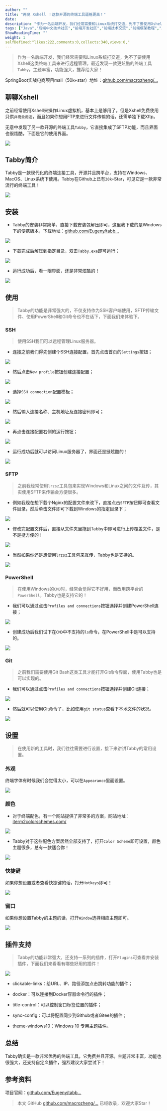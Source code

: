 ```yaml
---
author: ""
title: "再见 Xshell ！这款开源的终端工具逼格更高！"
date: 
description: "作为一名后端开发，我们经常需要和Linux系统打交道，免不了要使用Xshell这类终端工具来进行远程管理。最近发现一款更炫酷的终端工具，主题丰富，功能强大，推荐给大家！"
tags: ["Java","后端中文技术社区","前端开发社区","前端技术交流","前端框架教程","JavaScript 学习资源","CSS 技巧与最佳实践","HTML5 最新动态","前端工程师职业发展","开源前端项目","前端技术趋势"]
ShowReadingTime: ""
weight: 1
selfDefined:"likes:222,comments:0,collects:340,views:0,"
---
```

> 作为一名后端开发，我们经常需要和Linux系统打交道，免不了要使用Xshell这类终端工具来进行远程管理。最近发现一款更炫酷的终端工具`Tabby`，主题丰富，功能强大，推荐给大家！

SpringBoot实战电商项目mall（50k+star）地址：[github.com/macrozheng/…](https://link.juejin.cn?target=https%3A%2F%2Fgithub.com%2Fmacrozheng%2Fmall "https://github.com/macrozheng/mall")

聊聊Xshell
--------

之前经常使用Xshell来操作Linux虚拟机，基本上是够用了。但是Xshell免费使用只供`非商业用途`，而且如果你想用FTP来进行文件传输的话，还需单独下载Xftp。

无意中发现了另一款开源的终端工具`Tabby`，它直接集成了SFTP功能，而且界面也很炫酷，下面是它的使用界面。

![](/images/jueJin/69a00f59aed7413.png)

Tabby简介
-------

Tabby是一款现代化的终端连接工具，开源并且跨平台，支持在Windows、MacOS、Linux系统下使用。Tabby在Github上已有`20k+`Star，可见它是一款非常流行的终端工具！

![](/images/jueJin/f21c56d9e81a482.png)

安装
--

*   Tabby的安装非常简单，直接下载安装包解压即可，这里我下载的是Windows下的便携版本，下载地址：[github.com/Eugeny/tabb…](https://link.juejin.cn?target=https%3A%2F%2Fgithub.com%2FEugeny%2Ftabby%2Freleases "https://github.com/Eugeny/tabby/releases")

![](/images/jueJin/09e1694998d548e.png)

*   下载完成后解压到指定目录，双击`Tabby.exe`即可运行；

![](/images/jueJin/9d39d2a095894d2.png)

*   运行成功后，看一眼界面，还是非常炫酷的！

![](/images/jueJin/680dd6568f1440c.png)

使用
--

> Tabby的功能是非常强大的，不仅支持作为SSH客户端使用，SFTP传输文件、使用PowerShell和Git命令也不在话下，下面我们来体验下。

### SSH

> 使用SSH我们可以远程管理Linux服务器。

*   连接之前我们得先创建个SSH连接配置，首先点击首页的`Settings`按钮；

![](/images/jueJin/15f8ad28113a473.png)

*   然后点击`New profile`按钮创建连接配置；

![](/images/jueJin/ce73729c7a8840b.png)

*   选择`SSH connection`配置模板；

![](/images/jueJin/333846f8579244d.png)

*   然后输入连接名称、主机地址及连接密码即可；

![](/images/jueJin/ad9b95d4af9c43a.png)

*   再点击连接配置右侧的运行按钮；

![](/images/jueJin/bc49de2772b24e8.png)

*   运行成功后就可以访问Linux服务器了，界面还是挺炫酷的！

![](/images/jueJin/e7db8bcd77ba4c0.png)

### SFTP

> 之前我经常使用`lrzsz`工具包来实现Windows和Linux之间的文件互传，其实使用SFTP来传输会方便很多。

*   例如我现在想下载个Nginx的配置文件来改下，直接点击`SFTP`按钮即可查看文件目录，然后单击文件即可下载到Windows的指定目录下；

![](/images/jueJin/087fba9eaafc46c.png)

*   修改完配置文件后，直接从文件夹里拖到Tabby中即可进行上传覆盖文件，是不是挺方便的！

![](/images/jueJin/0a38b51f7c164a9.png)

*   当然如果你还是想使用`lrzsz`工具包来互传，Tabby也是支持的。

![](/images/jueJin/1596522c2f34476.png)

### PowerShell

> 在使用Windows的`CMD`时，经常会觉得它不好用，而改用跨平台的`PowerShell`，Tabby也是支持它的！

*   我们可以通过点击`Profiles and connections`按钮选择并创建PowerShell连接；

![](/images/jueJin/5594ea42efac420.png)

*   创建成功后我们试下在`CMD`中不支持的`ls`命令，在PowerShell中是可以支持的。

![](/images/jueJin/3dbc78ef991c4ce.png)

### Git

> 之前我们需要使用Git Bash这类工具才能打开Git命令界面，使用Tabby也是可以实现的。

*   我们可以通过点击`Profiles and connections`按钮选择并创建Git连接；

![](/images/jueJin/6d68d8387c054ad.png)

*   然后就可以使用Git命令了，比如使用`git status`查看下本地文件的状况。

![](/images/jueJin/e8be2f3c4eb64c5.png)

设置
--

> 在使用新的工具时，我们往往需要进行设置，接下来讲讲Tabby的常用设置。

### 外观

终端字体有时候我们会觉得太小，可以在`Appearance`里面设置。

![](/images/jueJin/127dc761c4884dc.png)

### 颜色

*   对于终端配色，有一个网站提供了非常多的方案，网站地址：[iterm2colorschemes.com/](https://link.juejin.cn?target=https%3A%2F%2Fiterm2colorschemes.com%2F "https://iterm2colorschemes.com/")

![](/images/jueJin/7162a85c906a45d.png)

*   Tabby对于这些配色方案居然全部支持了，打开`Color Scheme`即可设置，颜色主题很多，总有一款适合你！

![](/images/jueJin/c29055af8599425.png)

### 快捷键

如果你想设置或者查看快捷键的话，打开`Hotkeys`即可！

![](/images/jueJin/8f646e746a7c4e2.png)

### 窗口

如果你想设置Tabby的主题的话，打开`Window`选择相应主题即可。

![](/images/jueJin/5d612aa890794d9.png)

插件支持
----

> Tabby的功能非常强大，还支持一系列的插件，打开`Plugins`可查看并安装插件，下面我们来看看有哪些好用的插件！

![](/images/jueJin/b34014fc16954a8.png)

*   clickable-links：给URL、IP、路径添加点击跳转功能的插件；
    
*   docker：可以连接到Docker容器命令行的插件；
    
*   title-control：可以控制窗口标签位置的插件；
    
*   sync-config：可以将配置同步到Github或者Gitee的插件；
    
*   theme-windows10：Windows 10 专用主题插件。
    

总结
--

Tabby确实是一款非常优秀的终端工具，它免费并且开源。主题非常丰富，功能也很强大，还支持自定义插件，强烈建议大家尝试下！

参考资料
----

项目官网：[github.com/Eugeny/tabb…](https://link.juejin.cn?target=https%3A%2F%2Fgithub.com%2FEugeny%2Ftabby "https://github.com/Eugeny/tabby")

> 本文 GitHub [github.com/macrozheng/…](https://link.juejin.cn?target=https%3A%2F%2Fgithub.com%2Fmacrozheng%2Fmall-learning "https://github.com/macrozheng/mall-learning") 已经收录，欢迎大家Star！